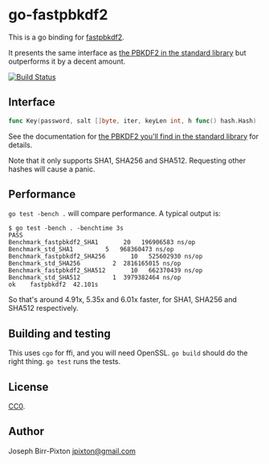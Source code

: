 # go-fastpbkdf2
This is a go binding for [fastpbkdf2](https://github.com/ctz/fastpbkdf2).

It presents the same interface as [the PBKDF2 in the standard library](https://godoc.org/golang.org/x/crypto/pbkdf2)
but outperforms it by a decent amount.

[![Build Status](https://travis-ci.org/ctz/go-fastpbkdf2.svg)](https://travis-ci.org/ctz/go-fastpbkdf2)

## Interface

```go
func Key(password, salt []byte, iter, keyLen int, h func() hash.Hash) []byte
```

See the documentation for [the PBKDF2 you'll find in the standard library](https://godoc.org/golang.org/x/crypto/pbkdf2) for details.

Note that it only supports SHA1, SHA256 and SHA512.  Requesting other hashes
will cause a panic.

## Performance

`go test -bench .` will compare performance.  A typical output is:

```
$ go test -bench . -benchtime 3s
PASS
Benchmark_fastpbkdf2_SHA1       20   196906583 ns/op
Benchmark_std_SHA1         5   968360473 ns/op
Benchmark_fastpbkdf2_SHA256       10   525602930 ns/op
Benchmark_std_SHA256         2  2816165015 ns/op
Benchmark_fastpbkdf2_SHA512       10   662370439 ns/op
Benchmark_std_SHA512         1  3979382464 ns/op
ok    fastpbkdf2  42.101s
```

So that's around 4.91x, 5.35x and 6.01x faster, for SHA1, SHA256 and SHA512 respectively.

## Building and testing

This uses `cgo` for ffi, and you will need OpenSSL.  `go build` should do the right thing.
`go test` runs the tests.

## License
[CC0](https://creativecommons.org/publicdomain/zero/1.0/).

## Author
Joseph Birr-Pixton <jpixton@gmail.com>

